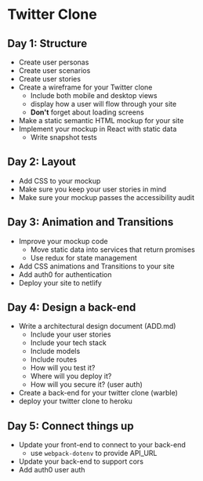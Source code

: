# Twitter Clone

## Day 1: Structure

* Create user personas
* Create user scenarios
* Create user stories
* Create a wireframe for your Twitter clone
  * Include both mobile and desktop views
  * display how a user will flow through your site
  * **Don't** forget about loading screens
* Make a static semantic HTML mockup for your site
* Implement your mockup in React with static data
  * Write snapshot tests

## Day 2: Layout

* Add CSS to your mockup
* Make sure you keep your user stories in mind
* Make sure your mockup passes the accessibility audit

## Day 3: Animation and Transitions

* Improve your mockup code
  * Move static data into services that return promises
  * Use redux for state management
* Add CSS animations and Transitions to your site
* Add auth0 for authentication
* Deploy your site to netlify

## Day 4: Design a back-end

* Write a architectural design document (ADD.md)
  * Include your user stories
  * Include your tech stack
  * Include models
  * Include routes
  * How will you test it?
  * Where will you deploy it?
  * How will you secure it? (user auth)
* Create a back-end for your twitter clone (warble)
* deploy your twitter clone to heroku

## Day 5: Connect things up

* Update your front-end to connect to your back-end
  * use `webpack-dotenv` to provide API_URL
* Update your back-end to support cors
* Add auth0 user auth

